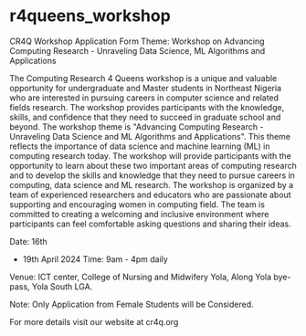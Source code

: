 # r4queens_workshop
CR4Q Workshop Application Form
Theme: Workshop
on Advancing Computing Research - Unraveling Data Science, ML Algorithms and
Applications

The Computing Research 4 Queens workshop is a unique and valuable opportunity for undergraduate and Master students in Northeast Nigeria who are interested in pursuing careers in computer science and related fields research. The workshop provides participants with the knowledge, skills, and confidence that they need to succeed in graduate school and beyond. The workshop theme is "Advancing Computing Research - Unraveling Data Science and ML Algorithms and Applications". This theme reflects the importance of data science and machine learning (ML) in computing research today. The workshop will provide participants with the opportunity to learn about these two important areas of computing research and to develop the skills and knowledge that they need to pursue careers in computing, data science and ML research. The workshop is organized by a team of experienced researchers and educators who are passionate about supporting and encouraging women in computing field. The team is committed to creating a welcoming and inclusive environment where participants can feel comfortable asking questions and sharing their ideas.

Date: 16th
- 19th April 2024
Time: 9am - 4pm daily

Venue: ICT center, College of Nursing and Midwifery Yola, Along Yola bye-pass, Yola South LGA.

Note: Only Application from Female Students will be Considered.

For more details visit our website at cr4q.org
